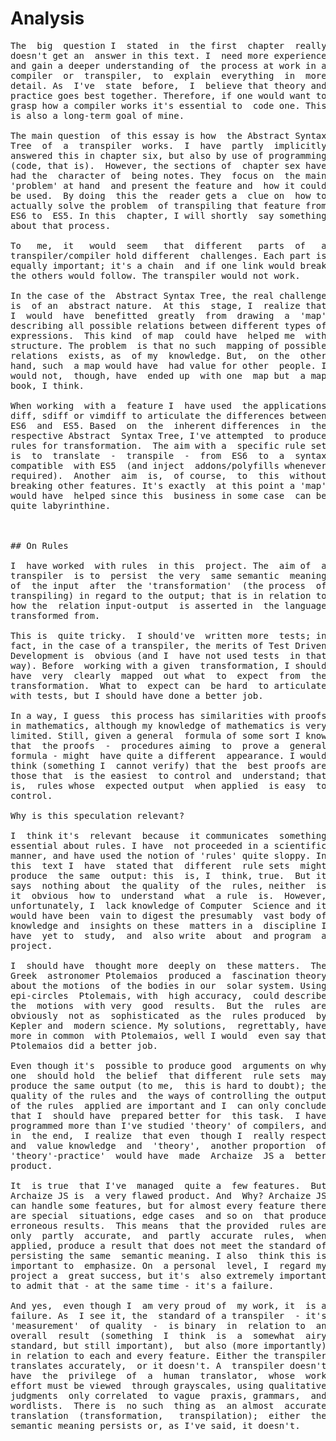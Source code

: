# Analysis
<pre>
The  big  question I  stated  in  the first  chapter  really
doesn't get an  answer in this text. I  need more experience
and gain a deeper understanding of  the process at work in a
compiler  or  transpiler,  to  explain  everything  in  more
detail. As  I've  state  before,  I  believe that theory and 
practice goes best together. Therefore, if one would want to
grasp how a compiler works it's essential to  code one. This 
is also a long-term goal of mine.

The main question  of this essay is how  the Abstract Syntax
Tree  of  a  transpiler  works.  I  have  partly  implicitly
answered this in chapter six, but also by use of programming
(code, that is).  However, the sections of  chapter sex have
had the  character of  being notes. They  focus on  the main
'problem' at hand  and present the feature and  how it could
be used.  By doing  this the  reader gets a  clue on  how to
actually solve the problem  of transpiling that feature from
ES6 to  ES5. In this  chapter, I will shortly  say something
about that process.

To   me,  it   would  seem   that  different   parts  of   a
transpiler/compiler hold different  challenges. Each part is
equally important; it's a chain  and if one link would break
the others would follow. The transpiler would not work.

In the case of the  Abstract Syntax Tree, the real challenge
is  of an  abstract nature.  At this  stage, I  realize that
I  would  have  benefitted  greatly  from  drawing  a  'map'
describing all possible relations between different types of
expressions.  This kind  of map  could have  helped me  with
structure. The problem  is that no such  mapping of possible
relations  exists, as  of my  knowledge. But,  on the  other
hand, such  a map would have  had value for other  people. I
would not,  though, have  ended up  with one  map but  a map
book, I think.

When working  with a  feature I  have used  the applications
diff, sdiff or vimdiff to articulate the differences between
ES6  and  ES5. Based  on  the  inherent differences  in  the
respective Abstract  Syntax Tree, I've attempted  to produce
rules for transformation.  The aim with a  specific rule set
is  to  translate  -  transpile  -  from  ES6  to  a  syntax
compatible  with ES5  (and inject  addons/polyfills whenever
required).  Another  aim  is,  of course,  to  this  without
breaking other features. It's exactly  at this point a 'map'
would have  helped since this  business in some case  can be
quite labyrinthine.



## On Rules

I  have worked  with rules  in this  project. The  aim of  a
transpiler  is to  persist  the very  same semantic  meaning
of  the input  after  the 'transformation'  (the process  of
transpiling) in regard to the output; that is in relation to
how the  relation input-output  is asserted in  the language
transformed from.

This is  quite tricky.  I should've  written more  tests; in
fact, in the case of a transpiler, the merits of Test Driven
Development is  obvious (and I  have not used tests  in that
way). Before  working with a given  transformation, I should
have  very  clearly  mapped  out what  to  expect  from  the
transformation.  What to  expect can  be hard  to articulate
with tests, but I should have done a better job.

In a way, I guess  this process has similarities with proofs
in mathematics, although my knowledge of mathematics is very
limited. Still, given a general  formula of some sort I know
that  the proofs  -  procedures aiming  to  prove a  general
formula - might  have quite a different  appearance. I would
think (something I  cannot verify) that the  best proofs are
those that  is the easiest  to control and  understand; that
is,  rules whose  expected output  when applied  is easy  to
control.

Why is this speculation relevant? 

I  think it's  relevant  because  it communicates  something
essential about rules. I have  not proceeded in a scientific
manner, and have used the notion of 'rules' quite sloppy. In
this  text I  have  stated that  different  rule sets  might
produce  the same  output: this  is, I  think, true.  But it
says  nothing about  the quality  of the  rules, neither  is
it  obvious  how to  understand  what  a rule  is.  However,
unfortunately, I  lack knowledge of Computer  Science and it
would have been  vain to digest the presumably  vast body of
knowledge and  insights on these  matters in a  discipline I
have  yet to  study,  and  also write  about  and program  a
project.

I  should have  thought more  deeply on  these matters.  The
Greek  astronomer Ptolemaios  produced a  fascination theory
about the motions  of the bodies in our  solar system. Using
epi-circles  Ptolemais, with  high accuracy,  could describe
the  motions  with very  good  results.  But the  rules  are
obviously  not as  sophisticated  as the  rules produced  by
Kepler and  modern science. My solutions,  regrettably, have
more in common  with Ptolemaios, well I would  even say that
Ptolemaios did a better job.

Even though it's  possible to produce good  arguments on why
one  should hold  the belief  that different  rule sets  may
produce the same output (to me,  this is hard to doubt); the
quality of the rules and  the ways of controlling the output
of the rules  applied are important and I  can only conclude
that I  should have  prepared better for  this task.  I have
programmed more than I've studied 'theory' of compilers, and
in  the end,  I realize  that even  though I  really respect
and  value knowledge  and  'theory',  another proportion  of
'theory'-practice'  would have  made  Archaize  JS a  better
product.

It  is true  that I've  managed  quite a  few features.  But
Archaize JS is  a very flawed product. And  Why? Archaize JS
can handle some features, but for almost every feature there
are special  situations, edge cases  and so on  that produce
erroneous results.  This means  that the provided  rules are
only  partly  accurate,  and  partly  accurate  rules,  when
applied, produce a result that does not meet the standard of
persisting the same  semantic meaning. I also  think this is
important to  emphasize. On  a personal  level, I  regard my
project a  great success, but it's  also extremely important
to admit that - at the same time - it's a failure.

And yes,  even though I  am very proud of  my work, it  is a
failure. As  I see it, the  standard of a transpiler  - it's
'measurement'  of quality  -  is binary  in  relation to  an
overall  result  (something  I  think  is  a  somewhat  airy
standard, but still important),  but also (more importantly)
in relation to each and every feature. Either the transpiler
translates accurately,  or it doesn't. A  transpiler doesn't
have  the  privilege  of  a  human  translator,  whose  work
effort must be viewed  through grayscales, using qualitative
judgments  only correlated  to vague  praxis, grammars,  and
wordlists.  There is  no such  thing as  an almost  accurate
translation  (transformation,   transpilation);  either  the
semantic meaning persists or, as I've said, it doesn't.
 


  

 























</pre>

